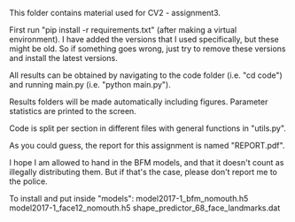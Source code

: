 
This folder contains material used for CV2 - assignment3.

First run "pip install -r requirements.txt" (after making a virtual environment). I have added the versions that I used specifically, but these might be old. So if something goes wrong, just try to remove these versions and install the latest versions.

All results can be obtained by navigating to the code folder (i.e. "cd code") and running main.py (i.e. "python main.py").

Results folders will be made automatically including figures. Parameter statistics are printed to the screen. 

Code is split per section in different files with general functions in "utils.py".

As you could guess, the report for this assignment is named "REPORT.pdf".

I hope I am allowed to hand in the BFM models, and that it doesn't count as illegally distributing them. But if that's the case, please don't report me to the police.

To install and put inside "models":
model2017-1_bfm_nomouth.h5
model2017-1_face12_nomouth.h5
shape_predictor_68_face_landmarks.dat